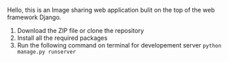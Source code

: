 Hello, this is an Image sharing web application bulit on the top of
the web framework Django.


1. Download the ZIP file or clone the repository
2. Install all the required packages
3. Run the following command on terminal for developement server
   `python manage.py runserver`
  
